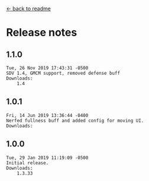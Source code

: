 ﻿﻿[← back to readme](README.md)

# Release notes
## 1.1.0
```
Tue, 26 Nov 2019 17:43:31 -0500
SDV 1.4, GMCM support, removed defense buff
Downloads:
    1.4
```

## 1.0.1
```
Fri, 14 Jun 2019 13:36:44 -0400
Nerfed fullness buff and added config for moving UI.
Downloads:
```

## 1.0.0
```
Tue, 29 Jan 2019 11:19:09 -0500
Initial release.
Downloads:
    1.3.33
```
